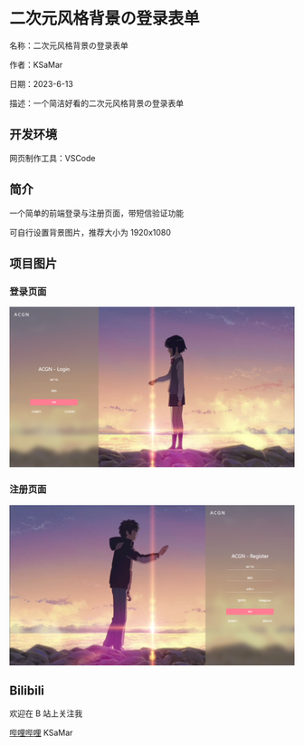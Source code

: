 # 二次元风格背景の登录表单

名称：二次元风格背景の登录表单

作者：KSaMar

日期：2023-6-13

描述：一个简洁好看的二次元风格背景の登录表单



## 开发环境

网页制作工具：VSCode



## 简介

一个简单的前端登录与注册页面，带短信验证功能

可自行设置背景图片，推荐大小为 1920x1080



## 项目图片



### 登录页面

![登录页面.png](images/login.png)



### 注册页面

![注册页面.png](images/register.png)



## Bilibili

欢迎在 B 站上关注我

[哔哩哔哩](https://space.bilibili.com/51110915) KSaMar